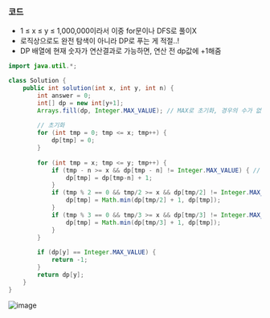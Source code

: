 ### 코드

- 1 ≤ x ≤ y ≤ 1,000,000이라서 이중 for문이나 DFS로 풀이X
- 로직상으로도 완전 탐색이 아니라 DP로 푸는 게 적절..!
- DP 배열에 현재 숫자가 연산결과로 가능하면, 연산 전 dp값에 +1해줌

```java
import java.util.*;

class Solution {
    public int solution(int x, int y, int n) {
        int answer = 0;
        int[] dp = new int[y+1];
        Arrays.fill(dp, Integer.MAX_VALUE); // MAX로 초기화, 경우의 수가 없는 경우!
        
        // 초기화
        for (int tmp = 0; tmp <= x; tmp++) {
            dp[tmp] = 0;
        }
        
        for (int tmp = x; tmp <= y; tmp++) {
            if (tmp - n >= x && dp[tmp - n] != Integer.MAX_VALUE) { // 원하는 연산 전의 dp값이 있을 경우
                dp[tmp] = dp[tmp-n] + 1;
            }
            if (tmp % 2 == 0 && tmp/2 >= x && dp[tmp/2] != Integer.MAX_VALUE) {
                dp[tmp] = Math.min(dp[tmp/2] + 1, dp[tmp]);
            }
            if (tmp % 3 == 0 && tmp/3 >= x && dp[tmp/3] != Integer.MAX_VALUE) {
                dp[tmp] = Math.min(dp[tmp/3] + 1, dp[tmp]);
            }
        }
    
        if (dp[y] == Integer.MAX_VALUE) {
            return -1;
        }
        return dp[y];
    }
}
```


![image](https://github.com/Morning-Algorithm-Study-2023/Algorithm/assets/77563814/615f8582-8651-40b7-bbb8-eca6041e9e5f)
